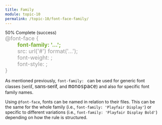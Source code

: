 ```yaml
---
title: Family
module: topic-10
permalink: /topic-10/font-face-family/
---
```


<div class="divider-heading"></div>

<div class="panel panel-success">
  <div class="progress" style="margin-bottom: 0; border-bottom-left-radius: 0; border-bottom-right-radius: 0;">
    <div class="progress-bar progress-bar-success progress-bar-striped" role="progressbar" aria-valuenow="50" aria-valuemin="0" aria-valuemax="100" style="width: 50%">
      <span class="sr-only">50% Complete (success)</span>
    </div>
  </div>
  <div class="panel-body">
    <p style="font-size: large; margin: 0;">
      <span style="color: #999;">@font-face {</span><br/>
        <span style="color: #79AF33; font-weight: bold; margin-left: 40px;">font-family: '...';</span><br/>
        <span style="color: #999;margin-left: 40px;">src: url('#') format('...');</span><br/>
        <span style="color: #999;margin-left: 40px;">font-weight: ;</span><br/>
        <span style="color: #999;margin-left: 40px;">font-style: ;<br/></span>
      <span style="color: #999;">}</span>
    </p>
  </div>
</div>

As mentioned previously, `font-family: ` can be used for generic font classes (<span style="font-family: serif; font-size: 1.2em;">serif</span>, <span style="font-family: sans-serif; font-size: 1.2em;">sans-serif</span>, and <span style="font-family: monospace; font-size: 1.2em;">monospace</span>) and also for specific font family names.

Using `@font-face`, fonts can be named in relation to their files. This can be the same for the whole family (i.e., `font-family: 'Playfair Display'`) or specific to different variations (i.e., `font-family: 'Playfair Display Bold'`) depending on how the rule is structured.
